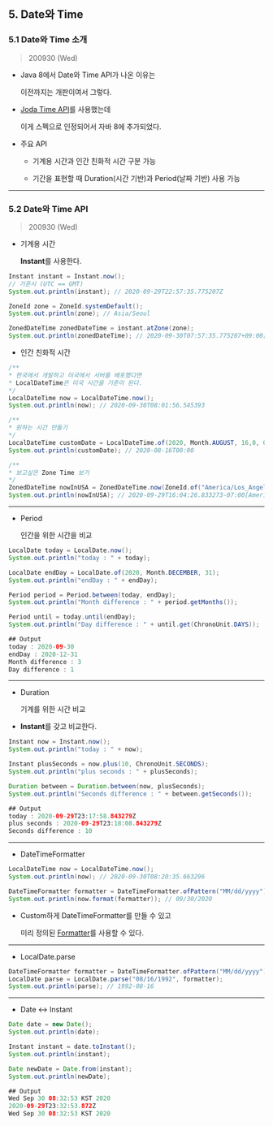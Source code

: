 

## 5. Date와 Time

### 5.1 Date와 Time 소개

> 200930 (Wed)

* Java 8에서 Date와 Time API가 나온 이유는

  이전까지는 개판이여서 그렇다.

* [Joda Time API](https://www.joda.org/joda-time/)를 사용했는데

  이게 스펙으로 인정되어서 자바 8에 추가되었다.

* 주요 API
    
    - 기계용 시간과 인간 친화적 시간 구분 가능

    - 기간을 표현할 때 Duration(시간 기반)과 Period(날짜 기반) 사용 가능


---


### 5.2 Date와 Time API

> 200930 (Wed)

* 기계용 시간

  **Instant**를 사용한다.

``` java
Instant instant = Instant.now();
// 기준시 (UTC == GMT)
System.out.println(instant); // 2020-09-29T22:57:35.775207Z

ZoneId zone = ZoneId.systemDefault();
System.out.println(zone); // Asia/Seoul

ZonedDateTime zonedDateTime = instant.atZone(zone);
System.out.println(zonedDateTime); // 2020-09-30T07:57:35.775207+09:00[Asia/Seoul]
```

* 인간 친화적 시간

``` java
/**
* 한국에서 개발하고 미국에서 서버를 배포했다면
* LocalDateTime은 미국 시간을 기준이 된다.
*/
LocalDateTime now = LocalDateTime.now();
System.out.println(now); // 2020-09-30T08:01:56.545393

/**
* 원하는 시간 만들기
*/
LocalDateTime customDate = LocalDateTime.of(2020, Month.AUGUST, 16,0, 0, 0, 0);
System.out.println(customDate); // 2020-08-16T00:00

/**
* 보고싶은 Zone Time 보기
*/
ZonedDateTime nowInUSA = ZonedDateTime.now(ZoneId.of("America/Los_Angeles"));
System.out.println(nowInUSA); // 2020-09-29T16:04:26.833273-07:00[America/Los_Angeles]
```

---

* Period 

  인간을 위한 시간을 비교

``` java
LocalDate today = LocalDate.now();
System.out.println("today : " + today);

LocalDate endDay = LocalDate.of(2020, Month.DECEMBER, 31);
System.out.println("endDay : " + endDay);

Period period = Period.between(today, endDay);
System.out.println("Month difference : " + period.getMonths());

Period until = today.until(endDay);
System.out.println("Day difference : " + until.get(ChronoUnit.DAYS));

## Output
today : 2020-09-30
endDay : 2020-12-31
Month difference : 3
Day difference : 1
```

---

* Duration

  기계를 위한 시간 비교

* **Instant**를 갖고 비교한다.


``` java
Instant now = Instant.now();
System.out.println("today : " + now);

Instant plusSeconds = now.plus(10, ChronoUnit.SECONDS);
System.out.println("plus seconds : " + plusSeconds);

Duration between = Duration.between(now, plusSeconds);
System.out.println("Seconds difference : " + between.getSeconds());

## Output
today : 2020-09-29T23:17:58.843279Z
plus seconds : 2020-09-29T23:18:08.843279Z
Seconds difference : 10
```

---


* DateTimeFormatter

``` java
LocalDateTime now = LocalDateTime.now();
System.out.println(now); // 2020-09-30T08:20:35.663296

DateTimeFormatter formatter = DateTimeFormatter.ofPattern("MM/dd/yyyy");
System.out.println(now.format(formatter)); // 09/30/2020
```

* Custom하게 DateTimeFormatter를 만들 수 있고

  미리 정의된 [Formatter](https://docs.oracle.com/en/java/javase/11/docs/api/java.base/java/time/format/DateTimeFormatter.html#predefined)를 사용할 수 있다.


---

* LocalDate.parse

``` java
DateTimeFormatter formatter = DateTimeFormatter.ofPattern("MM/dd/yyyy");
LocalDate parse = LocalDate.parse("08/16/1992", formatter);
System.out.println(parse); // 1992-08-16
```


---

* Date <-> Instant 

``` java
Date date = new Date();
System.out.println(date);

Instant instant = date.toInstant();
System.out.println(instant);

Date newDate = Date.from(instant);
System.out.println(newDate);

## Output
Wed Sep 30 08:32:53 KST 2020
2020-09-29T23:32:53.872Z
Wed Sep 30 08:32:53 KST 2020
```